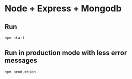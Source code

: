 # Node + Express + Mongodb

## Run
`npm start`

## Run in production mode with less error messages
`npm production`
